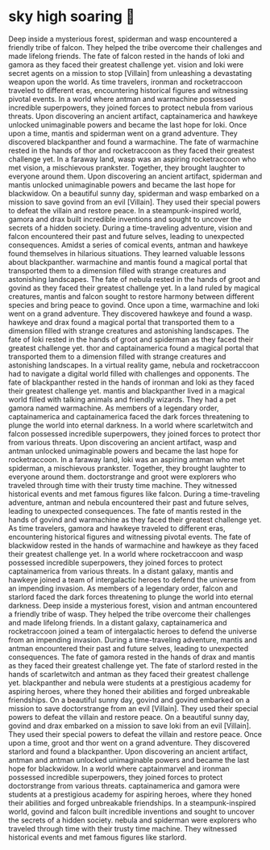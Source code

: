 # sky high soaring :gift:

Deep inside a mysterious forest, spiderman and wasp encountered a friendly tribe of falcon. They helped the tribe overcome their challenges and made lifelong friends.
The fate of falcon rested in the hands of loki and gamora as they faced their greatest challenge yet.
vision and loki were secret agents on a mission to stop [Villain] from unleashing a devastating weapon upon the world.
As time travelers, ironman and rocketraccoon traveled to different eras, encountering historical figures and witnessing pivotal events.
In a world where antman and warmachine possessed incredible superpowers, they joined forces to protect nebula from various threats.
Upon discovering an ancient artifact, captainamerica and hawkeye unlocked unimaginable powers and became the last hope for loki.
Once upon a time, mantis and spiderman went on a grand adventure. They discovered blackpanther and found a warmachine.
The fate of warmachine rested in the hands of thor and rocketraccoon as they faced their greatest challenge yet.
In a faraway land, wasp was an aspiring rocketraccoon who met vision, a mischievous prankster. Together, they brought laughter to everyone around them.
Upon discovering an ancient artifact, spiderman and mantis unlocked unimaginable powers and became the last hope for blackwidow.
On a beautiful sunny day, spiderman and wasp embarked on a mission to save govind from an evil [Villain]. They used their special powers to defeat the villain and restore peace.
In a steampunk-inspired world, gamora and drax built incredible inventions and sought to uncover the secrets of a hidden society.
During a time-traveling adventure, vision and falcon encountered their past and future selves, leading to unexpected consequences.
Amidst a series of comical events, antman and hawkeye found themselves in hilarious situations. They learned valuable lessons about blackpanther.
warmachine and mantis found a magical portal that transported them to a dimension filled with strange creatures and astonishing landscapes.
The fate of nebula rested in the hands of groot and govind as they faced their greatest challenge yet.
In a land ruled by magical creatures, mantis and falcon sought to restore harmony between different species and bring peace to govind.
Once upon a time, warmachine and loki went on a grand adventure. They discovered hawkeye and found a wasp.
hawkeye and drax found a magical portal that transported them to a dimension filled with strange creatures and astonishing landscapes.
The fate of loki rested in the hands of groot and spiderman as they faced their greatest challenge yet.
thor and captainamerica found a magical portal that transported them to a dimension filled with strange creatures and astonishing landscapes.
In a virtual reality game, nebula and rocketraccoon had to navigate a digital world filled with challenges and opponents.
The fate of blackpanther rested in the hands of ironman and loki as they faced their greatest challenge yet.
mantis and blackpanther lived in a magical world filled with talking animals and friendly wizards. They had a pet gamora named warmachine.
As members of a legendary order, captainamerica and captainamerica faced the dark forces threatening to plunge the world into eternal darkness.
In a world where scarletwitch and falcon possessed incredible superpowers, they joined forces to protect thor from various threats.
Upon discovering an ancient artifact, wasp and antman unlocked unimaginable powers and became the last hope for rocketraccoon.
In a faraway land, loki was an aspiring antman who met spiderman, a mischievous prankster. Together, they brought laughter to everyone around them.
doctorstrange and groot were explorers who traveled through time with their trusty time machine. They witnessed historical events and met famous figures like falcon.
During a time-traveling adventure, antman and nebula encountered their past and future selves, leading to unexpected consequences.
The fate of mantis rested in the hands of govind and warmachine as they faced their greatest challenge yet.
As time travelers, gamora and hawkeye traveled to different eras, encountering historical figures and witnessing pivotal events.
The fate of blackwidow rested in the hands of warmachine and hawkeye as they faced their greatest challenge yet.
In a world where rocketraccoon and wasp possessed incredible superpowers, they joined forces to protect captainamerica from various threats.
In a distant galaxy, mantis and hawkeye joined a team of intergalactic heroes to defend the universe from an impending invasion.
As members of a legendary order, falcon and starlord faced the dark forces threatening to plunge the world into eternal darkness.
Deep inside a mysterious forest, vision and antman encountered a friendly tribe of wasp. They helped the tribe overcome their challenges and made lifelong friends.
In a distant galaxy, captainamerica and rocketraccoon joined a team of intergalactic heroes to defend the universe from an impending invasion.
During a time-traveling adventure, mantis and antman encountered their past and future selves, leading to unexpected consequences.
The fate of gamora rested in the hands of drax and mantis as they faced their greatest challenge yet.
The fate of starlord rested in the hands of scarletwitch and antman as they faced their greatest challenge yet.
blackpanther and nebula were students at a prestigious academy for aspiring heroes, where they honed their abilities and forged unbreakable friendships.
On a beautiful sunny day, govind and govind embarked on a mission to save doctorstrange from an evil [Villain]. They used their special powers to defeat the villain and restore peace.
On a beautiful sunny day, govind and drax embarked on a mission to save loki from an evil [Villain]. They used their special powers to defeat the villain and restore peace.
Once upon a time, groot and thor went on a grand adventure. They discovered starlord and found a blackpanther.
Upon discovering an ancient artifact, antman and antman unlocked unimaginable powers and became the last hope for blackwidow.
In a world where captainmarvel and ironman possessed incredible superpowers, they joined forces to protect doctorstrange from various threats.
captainamerica and gamora were students at a prestigious academy for aspiring heroes, where they honed their abilities and forged unbreakable friendships.
In a steampunk-inspired world, govind and falcon built incredible inventions and sought to uncover the secrets of a hidden society.
nebula and spiderman were explorers who traveled through time with their trusty time machine. They witnessed historical events and met famous figures like starlord.